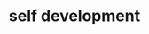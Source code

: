 ---
title: self development
topic: self development
type: page
hideMeta: true
description: Advice, shared experience and thoughts on taking care of mind and body.
image: /images/text-template-parser.png
---
